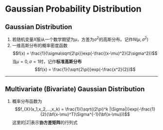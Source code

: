 # Gaussian Probability Distribution
## Gaussian Distribution
1. 若随机变量$X$服从一个数学期望为$\mu$，方差为$\sigma^2$的高斯分布。记作$N(\mu,\sigma^2)$
2. 一维高斯分布的概率密度函数$$f(x) = \frac{1}{\sigma\sqrt{2\pi}}exp(-\frac{(x-\mu)^2}{2\sigma^2})$$
	当$\mu = 0, \sigma = 1$时，记作**标准高斯分布** $$f(x) = \frac{1}{\sqrt{2\pi}}exp(-\frac{x^2}{2})$$
	
---

##  Multivariate (Bivariate) Gaussian Distribution
1. 概率分布函数为$$f_{X}(x_1,x_2,...,x_k) = \frac{1}{\sqrt{(2\pi)^k |\Sigma|}}exp(-\frac{1}{2}(\bf{x-\mu}^T)\Sigma^{-1}(\bf{x-\mu}))$$
	这里的$|\Sigma|$表示**协方差矩阵**的行列式
